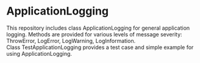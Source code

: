 # ApplicationLogging
This repository includes class ApplicationLogging for general application logging.  Methods are provided for various levels of message severity: ThrowError, LogError, LogWarning, LogInformation.  
Class TestApplicationLogging provides a test case and simple example for using ApplicationLogging.
